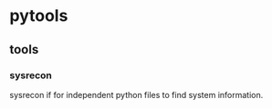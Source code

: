 # pytools
## tools
### sysrecon
sysrecon if for independent python files to find system information.
